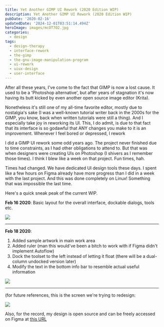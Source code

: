 ```yaml
---
title: Yet Another GIMP UI Rework (2020 Edition WIP)
description: Yet Another GIMP UI Rework (2020 Edition WIP)
pubDate: '2020-02-16'
updatedDate: '2024-12-01T03:51:14.494Z'
heroImage: images/mcOT7O2.jpg
categories:
  - design
tags:
  - design-therapy
  - interface-rework
  - the-gimp
  - the-gnu-image-manipulation-program
  - ui-rework
  - uiux-design
  - user-interface
---
```


After all these years, I've come to the fact that GIMP is now a lost cause. It used to be a 'Photoshop alternative', but after years of stagnation it's now having its butt kicked by even another open source image editor (Krita).

Nonetheless it's still one of my all-time favorite editor, mostly due to nostalgia's sake (I was a well-known tutorial writer back in the 2000s for the GIMP, you know, back when written tutorials were still a thing). And I especially take joy in reworking its UI. This, I do admit, is due to that fact that its interface is so godawful that ANY changes you make to it is an improvement. Whenever I feel bored or depressed, I rework

I did a GIMP UI rework some odd years ago. The project never finished due to time constraints, as I had other obligations to attend to. But that was when designers were creating UIs on Photoshop (I shivers as I remember those times). I think I blew like a week on that project. Fun times, hah.

Times had changed. We have dedicated UI design tools these days. I spent like a few hours on Figma already have more progress than I did in a week with the last project. And this was done completely on Linux! Something that was impossible the last time.

Here's a quick sneak peak of the current WIP.

<!--more-->

**Feb 16 2020**: Basic layout for the overall interface, dockable dialogs, tools etc.

[![](images/mcOT7O2.jpg)](https://i.imgur.com/mcOT7O2.jpg)

* * *

**Feb 18 2020**:

1. Added sample artwork in main work area
2. Added ruler (man this would've been a bitch to work with if Figma didn't implement Autoflow)
3. Dock the toolset to the left instead of letting it float (there will be a dual-column undocked version later)
4. Modify the text in the bottom info bar to resemble actual useful information

[![](images/k0C1C9m.jpg)](https://i.imgur.com/k0C1C9m.jpg)

* * *

(for future references, this is the screen we're trying to redesign:

[![](images/NvZppx8.png)](https://i.imgur.com/NvZppx8.png)

Also, for the record, my design is open source and can be freely accessed on Figma at [this URL](https://www.figma.com/file/hWyVbX2yGHzpkO3R25Hpug/NeoGIMP?node-id=88%3A1082)
